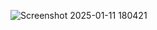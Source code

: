 ![Screenshot 2025-01-11 180421](https://github.com/user-attachments/assets/f2803ac2-6c38-44d4-8293-6c7463fe479a)
